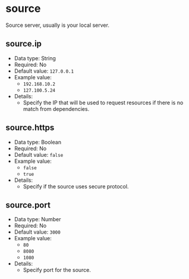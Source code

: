 # source
Source server, usually is your local server.


## source.ip

- Data type: String
- Required: No
- Default value: `127.0.0.1`
- Example value:
    - `192.168.10.2`
    - `127.100.5.24`
- Details:
    - Specify the IP that will be used to request resources if there is no match from dependencies.


## source.https

- Data type: Boolean
- Required: No
- Default value: `false`
- Example value:
    - `false`
    - `true`
- Details:
    - Specify if the source uses secure protocol.


## source.port

- Data type: Number
- Required: No
- Default value: `3000`
- Example value:
    - `80`
    - `8080`
    - `1080`
- Details:
    - Specify port for the source.
